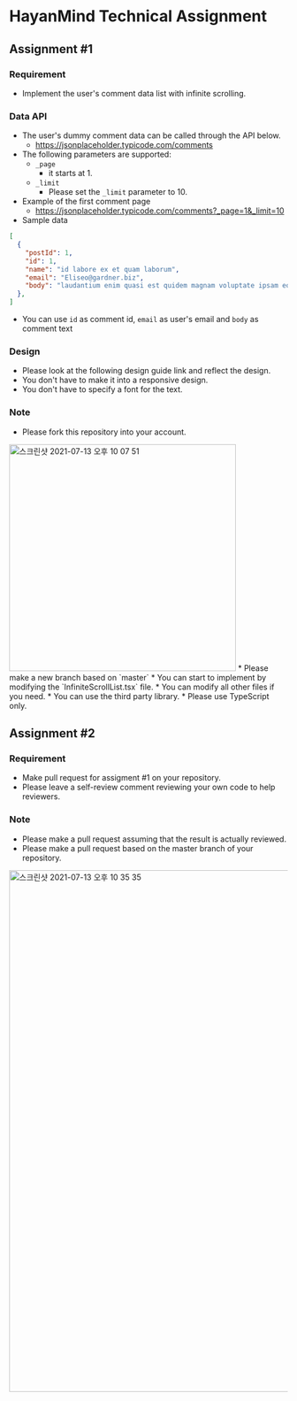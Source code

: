 # HayanMind Technical Assignment

## Assignment #1
### Requirement
* Implement the user's comment data list with infinite scrolling.
### Data API
* The user's dummy comment data can be called through the API below.
  * https://jsonplaceholder.typicode.com/comments
* The following parameters are supported:
  * `_page`
    * it starts at 1.
  * `_limit`
    * Please set the `_limit` parameter to 10.
* Example of the first comment page
  * https://jsonplaceholder.typicode.com/comments?_page=1&_limit=10  
* Sample data
```JSON
[
  {
    "postId": 1,
    "id": 1,
    "name": "id labore ex et quam laborum",
    "email": "Eliseo@gardner.biz",
    "body": "laudantium enim quasi est quidem magnam voluptate ipsam eos\ntempora quo necessitatibus\ndolor quam autem quasi\nreiciendis et nam sapiente accusantium"
  }, 
]
```
* You can use `id` as comment id, `email` as user's email and `body` as comment text
### Design
* Please look at the following design guide link and reflect the design.
* You don't have to make it into a responsive design.
* You don't have to specify a font for the text.

### Note
* Please fork this repository into your account.
<img width="410" alt="스크린샷 2021-07-13 오후 10 07 51" src="https://user-images.githubusercontent.com/6203798/125465421-8d3c9d4a-1742-4e17-beef-aedd522e5714.png">
* Please make a new branch based on `master`
* You can start to implement by modifying the `InfiniteScrollList.tsx` file.
* You can modify all other files if you need.
* You can use the third party library.
* Please use TypeScript only.

## Assignment #2

### Requirement
* Make pull request for assigment #1 on your repository.
* Please leave a self-review comment reviewing your own code to help reviewers.

### Note
* Please make a pull request assuming that the result is actually reviewed.
* Please make a pull request based on the master branch of your repository.
<img width="943" alt="스크린샷 2021-07-13 오후 10 35 35" src="https://user-images.githubusercontent.com/6203798/125465665-98bf05fc-4855-4c35-b073-97ef1e931bec.png">

